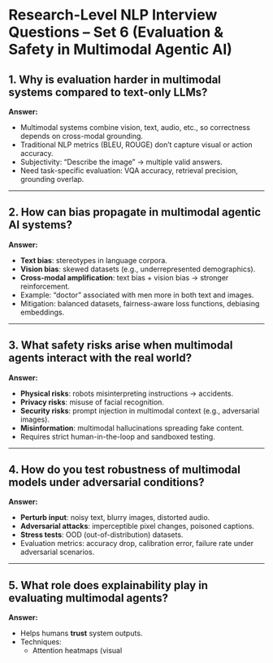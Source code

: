 # Research-Level NLP Interview Questions – Set 6 (Evaluation & Safety in Multimodal Agentic AI)

## 1. Why is evaluation harder in multimodal systems compared to text-only LLMs?
**Answer:**  
- Multimodal systems combine vision, text, audio, etc., so correctness depends on cross-modal grounding.  
- Traditional NLP metrics (BLEU, ROUGE) don’t capture visual or action accuracy.  
- Subjectivity: “Describe the image” → multiple valid answers.  
- Need task-specific evaluation: VQA accuracy, retrieval precision, grounding overlap.  

---

## 2. How can bias propagate in multimodal agentic AI systems?
**Answer:**  
- **Text bias**: stereotypes in language corpora.  
- **Vision bias**: skewed datasets (e.g., underrepresented demographics).  
- **Cross-modal amplification**: text bias + vision bias → stronger reinforcement.  
- Example: “doctor” associated with men more in both text and images.  
- Mitigation: balanced datasets, fairness-aware loss functions, debiasing embeddings.

---

## 3. What safety risks arise when multimodal agents interact with the real world?
**Answer:**  
- **Physical risks**: robots misinterpreting instructions → accidents.  
- **Privacy risks**: misuse of facial recognition.  
- **Security risks**: prompt injection in multimodal context (e.g., adversarial images).  
- **Misinformation**: multimodal hallucinations spreading fake content.  
- Requires strict human-in-the-loop and sandboxed testing.

---

## 4. How do you test robustness of multimodal models under adversarial conditions?
**Answer:**  
- **Perturb input**: noisy text, blurry images, distorted audio.  
- **Adversarial attacks**: imperceptible pixel changes, poisoned captions.  
- **Stress tests**: OOD (out-of-distribution) datasets.  
- Evaluation metrics: accuracy drop, calibration error, failure rate under adversarial scenarios.  

---

## 5. What role does explainability play in evaluating multimodal agents?
**Answer:**  
- Helps humans **trust** system outputs.  
- Techniques:  
  - Attention heatmaps (visual
